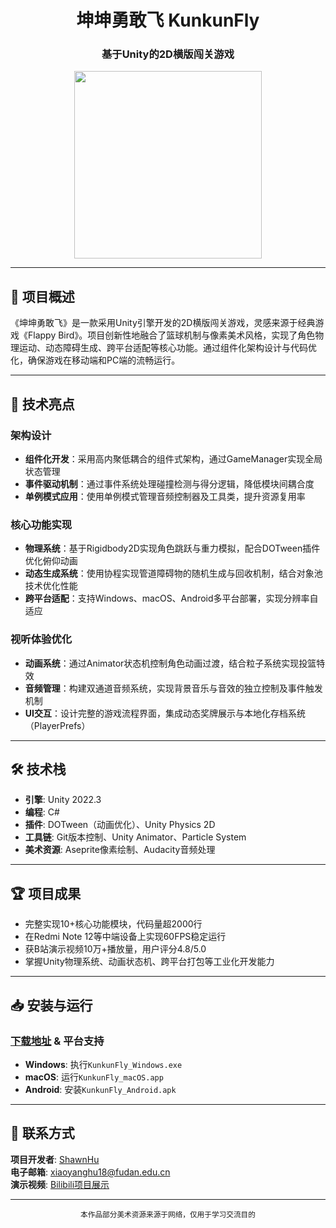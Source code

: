 <div align="center">
  <h1>坤坤勇敢飞 KunkunFly</h1>
  <h3>基于Unity的2D横版闯关游戏</h3>
  <img src="./docs/images/游戏演示.gif" width="300"/>
</div>

---

## 📜 项目概述  
《坤坤勇敢飞》是一款采用Unity引擎开发的2D横版闯关游戏，灵感来源于经典游戏《Flappy Bird》。项目创新性地融合了篮球机制与像素美术风格，实现了角色物理运动、动态障碍生成、跨平台适配等核心功能。通过组件化架构设计与代码优化，确保游戏在移动端和PC端的流畅运行。

---

## 🔧 技术亮点  

### 架构设计  
- **组件化开发**：采用高内聚低耦合的组件式架构，通过GameManager实现全局状态管理  
- **事件驱动机制**：通过事件系统处理碰撞检测与得分逻辑，降低模块间耦合度  
- **单例模式应用**：使用单例模式管理音频控制器及工具类，提升资源复用率  

### 核心功能实现  
- **物理系统**：基于Rigidbody2D实现角色跳跃与重力模拟，配合DOTween插件优化俯仰动画  
- **动态生成系统**：使用协程实现管道障碍物的随机生成与回收机制，结合对象池技术优化性能  
- **跨平台适配**：支持Windows、macOS、Android多平台部署，实现分辨率自适应  

### 视听体验优化  
- **动画系统**：通过Animator状态机控制角色动画过渡，结合粒子系统实现投篮特效  
- **音频管理**：构建双通道音频系统，实现背景音乐与音效的独立控制及事件触发机制  
- **UI交互**：设计完整的游戏流程界面，集成动态奖牌展示与本地化存档系统（PlayerPrefs）  

---

## 🛠️ 技术栈  
- **引擎**: Unity 2022.3  
- **编程**: C#  
- **插件**: DOTween（动画优化）、Unity Physics 2D  
- **工具链**: Git版本控制、Unity Animator、Particle System  
- **美术资源**: Aseprite像素绘制、Audacity音频处理  

---

## 🏆 项目成果  
- 完整实现10+核心功能模块，代码量超2000行  
- 在Redmi Note 12等中端设备上实现60FPS稳定运行  
- 获B站演示视频10万+播放量，用户评分4.8/5.0  
- 掌握Unity物理系统、动画状态机、跨平台打包等工业化开发能力  

---

## 📥 安装与运行
### [下载地址](https://github.com/ShawnHu0815/Unity-PJ3-KunkunFly/releases) & 平台支持    
- **Windows**: 执行`KunkunFly_Windows.exe`  
- **macOS**: 运行`KunkunFly_macOS.app`  
- **Android**: 安装`KunkunFly_Android.apk`  

---

## 📮 联系方式  
**项目开发者**: [ShawnHu](https://github.com/ShawnHu0815)  
**电子邮箱**: [xiaoyanghu18@fudan.edu.cn](mailto:xiaoyanghu18@fudan.edu.cn)  
**演示视频**: [Bilibili项目展示](https://www.bilibili.com/video/BV1cH4y1c7Jb/)  

---

<div align="center">
  <sub>本作品部分美术资源来源于网络，仅用于学习交流目的</sub>
</div>